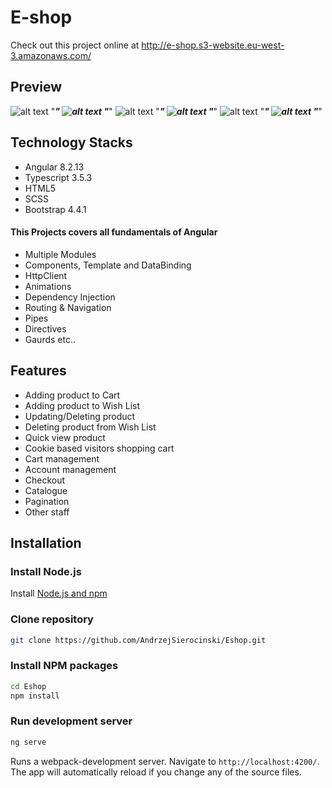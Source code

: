 # E-shop
Check out this project online at http://e-shop.s3-website.eu-west-3.amazonaws.com/

## Preview

![alt text](https://github.com/AndrzejSierocinski/Eshop/blob/master/src/assets/images/main.png?raw=true)
"***"
![alt text](https://github.com/AndrzejSierocinski/Eshop/blob/master/src/assets/images/shopping-cart.png?raw=true)
"***"
![alt text](https://github.com/AndrzejSierocinski/Eshop/blob/master/src/assets/images/wish-list.png?raw=true)
"***"
![alt text](https://github.com/AndrzejSierocinski/Eshop/blob/master/src/assets/images/products.png?raw=true)
"***"
![alt text](https://github.com/AndrzejSierocinski/Eshop/blob/master/src/assets/images/account.png?raw=true)
"***"
![alt text](https://github.com/AndrzejSierocinski/Eshop/blob/master/src/assets/images/contact.png?raw=true)
"***"

## Technology Stacks
- Angular 8.2.13
- Typescript 3.5.3
- HTML5
- SCSS 
- Bootstrap 4.4.1

#### This Projects covers all fundamentals of Angular

- Multiple Modules
- Components, Template and DataBinding
- HttpClient
- Animations
- Dependency Injection
- Routing & Navigation
- Pipes
- Directives
- Gaurds etc..

## Features
- Adding product to Cart
- Adding product to Wish List
- Updating/Deleting product
- Deleting product from Wish List
- Quick view product
- Cookie based visitors shopping cart
- Cart management
- Account management
- Checkout
- Catalogue
- Pagination
- Other staff

## Installation

### Install Node.js

Install [Node.js and npm](https://www.npmjs.com/get-npm)

### Clone repository

```bash
git clone https://github.com/AndrzejSierocinski/Eshop.git
```

### Install NPM packages

```bash
cd Eshop
npm install
```
 
### Run development server

```bash
ng serve
```

Runs a webpack-development server. Navigate to `http://localhost:4200/`. The app will automatically reload if you change any of the source files.


